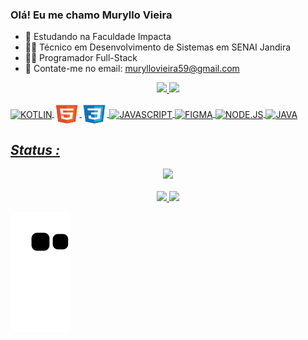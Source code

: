### Olá! Eu me chamo Muryllo Vieira

- 🔭 Estudando na Faculdade Impacta
- 👨‍🎓 Técnico em Desenvolvimento de Sistemas em SENAI Jandira
- 👨‍💻 Programador Full-Stack
- 🤔 Contate-me no email: muryllovieira59@gmail.com

<div align="center">
  <a href="https://github.com/muryllovieira">
  <img height="180em" src="https://github-readme-stats.vercel.app/api?username=muryllovieira&show_icons=true&theme=dracula&include_all_commits=true&count_private=true"/>
  <img height="180em" src="https://github-readme-stats.vercel.app/api/top-langs/?username=muryllovieira&layout=compact&langs_count=7&theme=dracula"/>
</div>
 
<div style="display: inline_block"><br>
  <img align="center" alt="KOTLIN" height="30" width="40" src="https://cdn.jsdelivr.net/gh/devicons/devicon/icons/kotlin/kotlin-original.svg">
  <img align="center" alt="HTML" height="30" width="40" src="https://raw.githubusercontent.com/devicons/devicon/master/icons/html5/html5-original.svg">
  <img align="center" alt="CSS" height="30" width="40" src="https://raw.githubusercontent.com/devicons/devicon/master/icons/css3/css3-original.svg">
  <img align="center" alt="JAVASCRIPT" height="30" width="40" src="https://cdn.jsdelivr.net/gh/devicons/devicon/icons/javascript/javascript-original.svg">
  <img align="center" alt="FIGMA" height="30" width="40" src="https://cdn.jsdelivr.net/gh/devicons/devicon/icons/figma/figma-original.svg">
  <img align="center" alt="NODE.JS" height="30" width="40" src="https://cdn.jsdelivr.net/gh/devicons/devicon/icons/nodejs/nodejs-original.svg">
  <img align="center" alt="JAVA" height="30" width="40" src="https://cdn.jsdelivr.net/gh/devicons/devicon/icons/java/java-original.svg">
</div>
  
##

## *Status :*
<div align="center">
  <a href="https://github.com/muryllovieira">
    <img src="https://github-readme-streak-stats.herokuapp.com/?user=muryllovieira&theme=react&hide_border=false&exclude_days=Sun&locale=pt_BR" />
  </a>
</div>
<br>
<div align="center">
  <a href="https://github.com/muryllovieira">
    <img src="https://github-profile-summary-cards.vercel.app/api/cards/stats?username=vitor-ext&theme=react" />
  </a>
 <a href="https://github.com/muryllovieira">
    <img src="https://github-profile-summary-cards.vercel.app/api/cards/repos-per-language?username=vitor-ext&theme=react" />
  </a>
</div>

![Snake animation](https://github.com/muryllovieira/muryllovieira/blob/output/github-contribution-grid-snake.svg)
